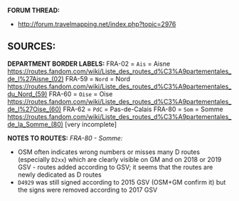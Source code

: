 ﻿**FORUM THREAD:**
- http://forum.travelmapping.net/index.php?topic=2976


**SOURCES:**
- 

**DEPARTMENT BORDER LABELS:**
FRA-02 = `Ais` = Aisne
   https://routes.fandom.com/wiki/Liste_des_routes_d%C3%A9partementales_de_l%27Aisne_(02)
FRA-59 = `Nord` = Nord
   https://routes.fandom.com/wiki/Liste_des_routes_d%C3%A9partementales_du_Nord_(59)
FRA-60 = `Oise` = Oise
   https://routes.fandom.com/wiki/Liste_des_routes_d%C3%A9partementales_de_l%27Oise_(60)
FRA-62 = `PdC` = Pas-de-Calais
FRA-80 = `Som` = Somme
   https://routes.fandom.com/wiki/Liste_des_routes_d%C3%A9partementales_de_la_Somme_(80) [very incomplete]

**NOTES TO ROUTES:**
*FRA-80 - Somme:*
- OSM often indicates wrong numbers or misses many D routes (especially `D2xx`) which are clearly visible on GM and on 2018 or 2019 GSV - routes added according to GSV; it seems that the routes are newly dedicated as D routes
- `D4929` was still signed according to 2015 GSV (OSM+GM confirm it) but the signs were removed according to 2017 GSV